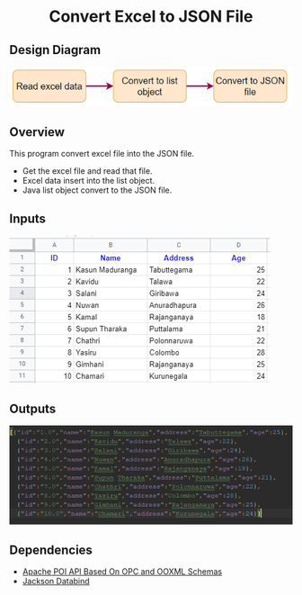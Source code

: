 <h1><center>Convert Excel to JSON File</center></h1>
<h2>Design Diagram</h2>
<img src="https://github.com/Upeshitha/exceltoJSON/blob/main/img/Design%20diagram.PNG" alt="Design_diagram">
<h2>Overview</h2>
<p>This program convert excel file into the JSON file.</p>
<ul>
<li>Get the excel file and read that file.</li>
<li>Excel data insert into the list object.</li>
<li>Java list object convert to the JSON file.</li>
</ul>
<h2>Inputs</h2>
<img src="https://github.com/Upeshitha/exceltoJSON/blob/main/img/table.PNG" alt="Input">
<h2>Outputs</h2>
<img src="https://github.com/Upeshitha/exceltoJSON/blob/main/img/Output.PNG" alt="Output">
<h2>Dependencies</h2>
<ul>
<li><a href="https://mvnrepository.com/artifact/org.apache.poi/poi-ooxml/3.17">Apache POI API Based On OPC and OOXML Schemas</a></li>
<li><a href="https://mvnrepository.com/artifact/com.fasterxml.jackson.core/jackson-databind/2.8.5">Jackson Databind</a></li>
</ul>

